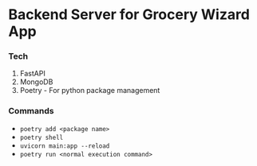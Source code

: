 # Backend Server for Grocery Wizard App

### Tech
1. FastAPI
2. MongoDB
3. Poetry - For python package management

### Commands
- `poetry add <package name>`
- `poetry shell`
- `uvicorn main:app --reload`
- `poetry run <normal execution command>`
